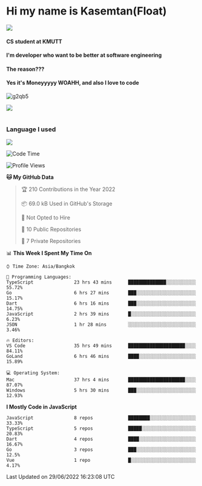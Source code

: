# Hi my name is Kasemtan(Float)
![](https://64.media.tumblr.com/9c2a8f831efe8da556ffbf89cebb52c9/b86c1ab833a37e32-93/s1280x1920/d000dc22f75df64be2bc150f5fa69c4f6df6bb07.gifv)
#### CS student at KMUTT
#### I'm developer who want to be better at software engineering
#### The reason???
#### Yes it's Moneyyyyy WOAHH, and also I love to code
![g2qb5](https://user-images.githubusercontent.com/69688279/175812510-9235eaf7-72f7-40d3-b163-56efa9aa5c6b.gif)


[![](https://github-readme-stats.vercel.app/api?username=FloatKasemtan&show_icons=true&theme=nightowl)]()
#
### Language I used
[![](https://github-readme-stats.vercel.app/api/top-langs/?username=FloatKasemtan&layout=compact&theme=nightowl)]()
<!--START_SECTION:waka-->
![Code Time](http://img.shields.io/badge/Code%20Time-533%20hrs%2029%20mins-blue)

![Profile Views](http://img.shields.io/badge/Profile%20Views-9-blue)

**🐱 My GitHub Data** 

> 🏆 210 Contributions in the Year 2022
 > 
> 📦 69.0 kB Used in GitHub's Storage 
 > 
> 🚫 Not Opted to Hire
 > 
> 📜 10 Public Repositories 
 > 
> 🔑 7 Private Repositories  
 > 
📊 **This Week I Spent My Time On** 

```text
⌚︎ Time Zone: Asia/Bangkok

💬 Programming Languages: 
TypeScript               23 hrs 43 mins      ██████████████░░░░░░░░░░░   55.72% 
Go                       6 hrs 27 mins       ███░░░░░░░░░░░░░░░░░░░░░░   15.17% 
Dart                     6 hrs 16 mins       ███░░░░░░░░░░░░░░░░░░░░░░   14.75% 
JavaScript               2 hrs 39 mins       █░░░░░░░░░░░░░░░░░░░░░░░░   6.23% 
JSON                     1 hr 28 mins        ░░░░░░░░░░░░░░░░░░░░░░░░░   3.46%

🔥 Editors: 
VS Code                  35 hrs 49 mins      █████████████████████░░░░   84.11% 
GoLand                   6 hrs 46 mins       ████░░░░░░░░░░░░░░░░░░░░░   15.89%

💻 Operating System: 
Mac                      37 hrs 4 mins       █████████████████████░░░░   87.07% 
Windows                  5 hrs 30 mins       ███░░░░░░░░░░░░░░░░░░░░░░   12.93%

```

**I Mostly Code in JavaScript** 

```text
JavaScript               8 repos             ████████░░░░░░░░░░░░░░░░░   33.33% 
TypeScript               5 repos             █████░░░░░░░░░░░░░░░░░░░░   20.83% 
Dart                     4 repos             ████░░░░░░░░░░░░░░░░░░░░░   16.67% 
Go                       3 repos             ███░░░░░░░░░░░░░░░░░░░░░░   12.5% 
Vue                      1 repo              █░░░░░░░░░░░░░░░░░░░░░░░░   4.17%

```



 Last Updated on 29/06/2022 16:23:08 UTC
<!--END_SECTION:waka-->
<!--
**FloatKasemtan/FloatKasemtan** is a ✨ _special_ ✨ repository because its `README.md` (this file) appears on your GitHub profile.

Here are some ideas to get you started:

- 🔭 I’m currently working on ...
- 🌱 I’m currently learning ...
- 👯 I’m looking to collaborate on ...
- 🤔 I’m looking for help with ...
- 💬 Ask me about ...
- 📫 How to reach me: ...
- 😄 Pronouns: ...
- ⚡ Fun fact: ...
-->
